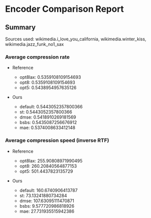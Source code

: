 
# Encoder Comparison Report

## Summary

Sources used: wikimedia.i_love_you_california, wikimedia.winter_kiss, wikimedia.jazz_funk_no1_sax

### Average compression rate

  - Reference
    - opt8lax: 0.5359108109154693
    - opt8: 0.5359108109154693
    - opt5: 0.5438954957635126

  - Ours
    - default: 0.5443052357800366
    - st: 0.5443052357800366
    - dmse: 0.5418910269181569
    - bsbs: 0.5435087256676912
    - mae: 0.5374008633412148


### Average compression speed (inverse RTF)
  - Reference
    - opt8lax: 255.90808971990495
    - opt8: 260.20840564877153
    - opt5: 501.4437823135729

  - Ours
    - default: 160.6740906413787
    - st: 73.13241880734284
    - dmse: 107.63095111470871
    - bsbs: 9.577720986818926
    - mae: 27.731935515942386


